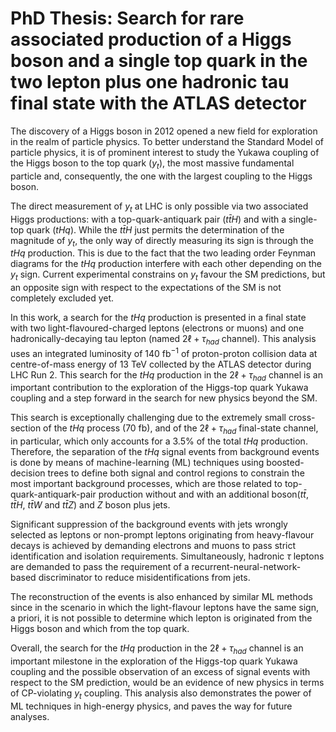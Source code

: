 # PhD Thesis: Search for rare associated production of a Higgs boson and a single top quark in the two lepton plus one hadronic tau final state with the ATLAS detector

The discovery of a Higgs boson in 2012 opened a new field for exploration in the realm of particle physics. To better understand the Standard Model of particle physics, it is of prominent interest to study the Yukawa coupling of the Higgs boson to the top quark ($`y_{t}`$), the most massive fundamental particle and, consequently, the one with the largest coupling to the Higgs boson.

The direct measurement of $y_{t}$ at LHC is only possible via two associated Higgs productions: with a top-quark-antiquark pair ($`t\bar{t}H`$) and with a single-top quark ($tHq$). While the $t\bar{t}H$ just permits the determination of the magnitude of $`y_{t}`$, the only way of directly measuring its sign is through the $tHq$ production. This is due to the fact that the two leading order Feynman diagrams for the $tHq$ production interfere with each other depending on the $y_{t}$ sign. Current experimental constrains on $y_{t}$ favour the SM predictions, but an opposite sign with respect to the expectations of the SM is not completely excluded yet.

In this work, a search for the $tHq$ production is presented in a final state with two light-flavoured-charged leptons (electrons or muons) and one hadronically-decaying tau lepton (named $2\ell+\tau_{had}$ channel). This analysis uses an integrated luminosity of 140 fb$^{-1}$ of proton-proton collision data at centre-of-mass energy of 13 TeV collected by the ATLAS detector during LHC Run 2.  This search for the $tHq$ production in the $2\ell+\tau_{had}$ channel is an important contribution to the exploration of the Higgs-top quark Yukawa coupling and a step forward in the search for new physics beyond the SM.

This search is exceptionally challenging due to the extremely small cross-section of the $tHq$ process (70 fb), and of the $2\ell+\tau_{had}$ final-state channel, in particular, which only accounts for a 3.5\% of the total $tHq$ production. Therefore, the separation of the $tHq$ signal events from background events is done by means of machine-learning (ML) techniques using boosted-decision trees to define both signal and control regions to constrain the most important background processes, which are those related to top-quark-antiquark-pair production without and with an additional boson($t\bar{t}$, $t\bar{t}H$, $t\bar{t}W$ and $t\bar{t}Z$) and $Z$ boson plus jets.

Significant suppression of the background events with jets wrongly selected as leptons or non-prompt leptons originating from heavy-flavour decays is achieved by demanding electrons and muons to pass strict identification and isolation requirements. Simultaneously, hadronic $`\tau`$ leptons are demanded to pass the requirement of a recurrent-neural-network-based discriminator to reduce misidentifications from jets.

The reconstruction of the events is also enhanced by similar ML methods since in the scenario in which the light-flavour leptons have the same sign, a priori, it is not possible to determine which lepton is originated from the Higgs boson and which from the top quark.

Overall, the search for the $tHq$ production in the $2\ell+\tau_{had}$ channel is an important milestone in the exploration of the Higgs-top quark Yukawa coupling and the possible observation of an excess of signal events with respect to the SM prediction, would be an evidence of new physics in terms of CP-violating $y_{t}$ coupling. This analysis also demonstrates the power of ML techniques in high-energy physics, and paves the way for future analyses.

<!--
For corrections: The folder [TaggedVersions](https://gitlab.cern.ch/martinpa/Thesis/-/tree/master/TaggedVersions) contains different pdf versions of the thesis with the date in which they where uploaded and linenumbers.

To compile the thesis use :
 `pdflatex Thesis_main`
 `pdflatex Thesis_main`
 `bibtex Thesis_main` 


Structure and comments in the google doc [Tésis Pablo](https://docs.google.com/document/d/1T1lZr6PcvGLb45otwd3PxfvnDkrHU_tpNTIXtzvrZR4/edit?usp=sharing)


`thesis.py`: Script to modify thesis chapters to compile them individually or compile the entire thesis. It just comments or uncomments preambles in individual chapters.  Not really using this.

`source cleaner.sh `:  To clean unnecesary files
-->

